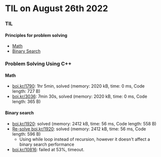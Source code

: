 # **TIL on August 26th 2022**
### TIL
#### Principles for problem solving
- [Math](../../../Computer%20science/Algorithm/math-08-23-2022.md)
- [Binary Search](../../../Computer%20science/Algorithm/binary-search-08-26-2022.md)

### Problem Solving Using C++
#### Math
- [boj.kr/1790](../../../Problem%20Solving/boj/Math/1790-08-26-2022.cpp): 1hr 5min, solved (memory: 2020 kB, time: 0 ms, Code length: 727 B)
- [boj.kr/3036](../../../Problem%20Solving/boj/Math/3036-08-26-2022.cpp): 7min 30s, solved (memory: 2020 kB, time: 0 ms, Code length: 365 B)

#### Binary search
- [boj.kr/1920](../../../Problem%20Solving/boj/Binary%20search/1920-08-26-2022.cpp): solved (memory: 2412 kB, time: 56 ms, Code length: 558 B)
- [Re-solve boj.kr/1920](../../../Problem%20Solving/boj/Binary%20search/1920-re-08-26-2022.cpp): solved (memory: 2412 kB, time: 56 ms, Code length: 596 B)
  * Using while loop instead of recursion, however it doesn't affect a binary search performance
- [boj.kr/10816](../../../Problem%20Solving/boj/Binary%20search/10816-08-26-2022.cpp): failed at 53%, timeout.